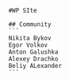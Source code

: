 								#WP SIte

								## Community
								```
								Nikita Bykov
								Egor Volkov
								Anton Galushka
								Alexey Drachko
								Beliy ALexander
								```
